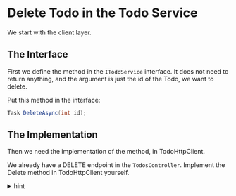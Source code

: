 # Delete Todo in the Todo Service

We start with the client layer.

## The Interface
First we define the method in the `ITodoService` interface. It does not need to return anything, and the argument is just the id of the Todo, we want to delete.

Put this method in the interface:

```csharp
Task DeleteAsync(int id);
```

## The Implementation
Then we need the implementation of the method, in TodoHttpClient.

We already have a DELETE endpoint in the `TodosController`. Implement the Delete method in TodoHttpClient yourself.

<details>
<summary>hint</summary>

```csharp
public async Task DeleteAsync(int id)
{
    HttpResponseMessage response = await client.DeleteAsync($"Todos/{id}");
    if (!response.IsSuccessStatusCode)
    {
        string content = await response.Content.ReadAsStringAsync();
        throw new Exception(content);
    }
}
```

</details>